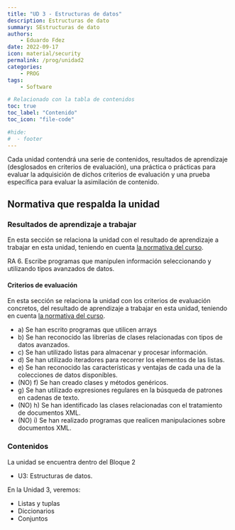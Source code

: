 ```yaml
---
title: "UD 3 - Estructuras de datos"
description: Estructuras de dato
summary: SEstructuras de dato
authors:
    - Eduardo Fdez
date: 2022-09-17
icon: material/security
permalink: /prog/unidad2
categories:
    - PROG
tags:
    - Software

# Relacionado con la tabla de contenidos
toc: true
toc_label: "Contenido"
toc_icon: "file-code"

#hide:
#  - footer
---
```


Cada unidad contendrá una serie de contenidos, resultados de aprendizaje (desglosados en criterios de evaluación), una práctica o prácticas para evaluar la adquisición de dichos criterios de evaluación y una prueba específica para evaluar la asimilación de contenido.

## Normativa que respalda la unidad

### Resultados de aprendizaje a trabajar

En esta sección se relaciona la unidad con el resultado de aprendizaje a trabajar en esta unidad, teniendo en cuenta [la normativa del curso](https://www.todofp.es/dam/jcr:c198771c-775e-469b-936f-5f5ef6af165a/andtsdesarrollo-aplicaciones-web-pdf.pdf).

RA 6. Escribe programas que manipulen información seleccionando y utilizando tipos avanzados de datos.

#### Criterios de evaluación

En esta sección se relaciona la unidad con los criterios de evaluación concretos, del resultado de aprendizaje a trabajar en esta unidad, teniendo en cuenta [la normativa del curso](https://www.boe.es/diario_boe/txt.php?id=BOE-A-2020-4963).

* a) Se han escrito programas que utilicen arrays
* b) Se han reconocido las librerías de clases relacionadas con tipos de datos avanzados.
* c) Se han utilizado listas para almacenar y procesar información.
* d) Se han utilizado iteradores para recorrer los elementos de las listas.
* e) Se han reconocido las características y ventajas de cada una de la colecciones de datos disponibles.
* (NO) f) Se han creado clases y métodos genéricos.
* g) Se han utilizado expresiones regulares en la búsqueda de patrones en cadenas de texto.
* (NO) h) Se han identificado las clases relacionadas con el tratamiento de documentos XML.
* (NO) i) Se han realizado programas que realicen manipulaciones sobre documentos XML.

### Contenidos

La unidad se encuentra dentro del Bloque 2

* U3: Estructuras de datos. 

En la Unidad 3, veremos:

* Listas y tuplas
* Diccionarios
* Conjuntos
